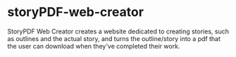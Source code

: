 # storyPDF-web-creator
StoryPDF Web Creator creates a website dedicated to creating stories, such as outlines and the actual story, and turns the outline/story into a pdf that the user can download when they've completed their work.
